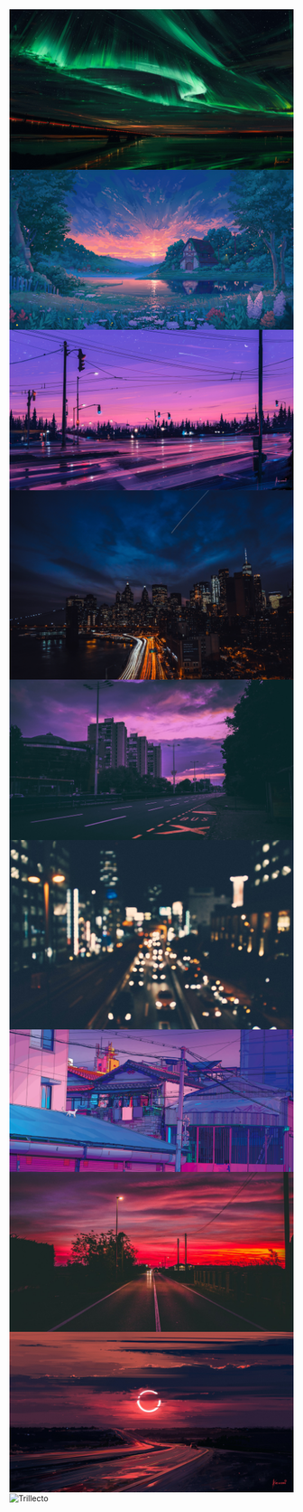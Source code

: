 <img align='center' alt='Aurora' src='Aurora.jpg'>
<img align='center' alt='Cottage' src='Cottage.jpg'>
<img align='center' alt='Dawn' src='Dawn.jpg'>
<img align='center' alt='Night' src='Night(1).jpg'>
<img align='center' alt='Purple' src='Purple.jpg'>
<img align='center' alt='Road_Blur' src='Road_Blur.jpg'>
<img align='center' alt='Rooftops' src='Rooftops.jpg'>
<img align='center' alt='Sunset' src='Sunset(1).jpg'>
<img align='center' alt='Sunset' src='Sunset(2).jpg'>
<img align='center' alt='Trillecto' src='Trillecto.png'>
